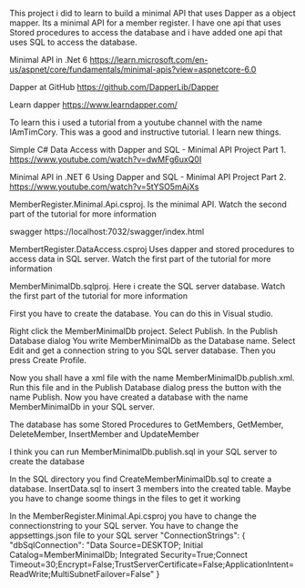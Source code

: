 This project i did to learn to build a minimal API that uses Dapper as a object mapper.
Its a minimal API for a member register. 
I have one api that uses Stored procedures to access the database and i have added one api that uses SQL to access the database.

Minimal API in .Net 6
https://learn.microsoft.com/en-us/aspnet/core/fundamentals/minimal-apis?view=aspnetcore-6.0

Dapper at GitHub
https://github.com/DapperLib/Dapper

Learn dapper
https://www.learndapper.com/

To learn this i used a tutorial from a youtube channel with the name IAmTimCory. 
This was a good and instructive tutorial. I learn new things.

Simple C# Data Access with Dapper and SQL - Minimal API Project Part 1. https://www.youtube.com/watch?v=dwMFg6uxQ0I

Minimal API in .NET 6 Using Dapper and SQL - Minimal API Project Part 2. https://www.youtube.com/watch?v=5tYSO5mAjXs


MemberRegister.Minimal.Api.csproj. Is the minimal API.
Watch the second part of the tutorial for more information

swagger https://localhost:7032/swagger/index.html

MembertRegister.DataAccess.csproj Uses dapper and stored procedures to access data in SQL server.
Watch the first part of the tutorial for more information

MemberMinimalDb.sqlproj. Here i create the SQL server database. 
Watch the first part of the tutorial for more information



First you have to create the database.
You can do this in Visual studio. 

Right click the MemberMinimalDb project. Select Publish.
In the Publish Database dialog You write MemberMinimalDb as the Database name.
Select Edit and get a connection string to you SQL server database.
Then you press Create Profile.

Now you shall have a xml file with the name MemberMinimalDb.publish.xml. 
Run this file and in the Publish Database dialog press the button with the name Publish. 
Now you have created a database with the name MemberMinimalDb in your SQL server.

The database has some Stored Procedures to GetMembers, GetMember, DeleteMember, InsertMember and UpdateMember

I think you can run MemberMinimalDb.publish.sql in your SQL server to create the database

In the SQL directory you find CreateMemberMinimalDb.sql to create a database.
InsertData.sql to insert 3 members into the created table.
Maybe you have to change soome things in the files to get it working


In the MemberRegister.Minimal.Api.csproj you have to change the connectionstring to your SQL server.
You have to change the appsettings.json file to your SQL server
  "ConnectionStrings": {
    "dbSqlConnection": "Data Source=DESKTOP; Initial Catalog=MemberMinimalDb; Integrated Security=True;Connect Timeout=30;Encrypt=False;TrustServerCertificate=False;ApplicationIntent=ReadWrite;MultiSubnetFailover=False"
  }